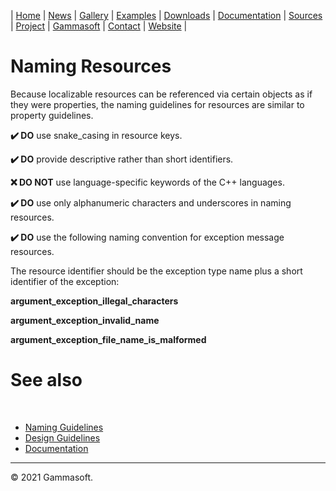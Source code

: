 | [Home](home.md) | [News](news.md) | [Gallery](gallery.md) | [Examples](examples.md) | [Downloads](downloads.md) | [Documentation](documentation.md) | [Sources](https://github.com/gammasoft71/xtd) | [Project](https://sourceforge.net/projects/xtdpro/) | [Gammasoft](gammasoft.md)  | [Contact](contact.md) | [Website](https://gammasoft71.wixsite.com/xtdpro) |

# Naming Resources

Because localizable resources can be referenced via certain objects as if they were properties, the naming guidelines for resources are similar to property guidelines.

**✔️ DO** use snake_casing in resource keys.

**✔️ DO** provide descriptive rather than short identifiers.

**❌ DO NOT** use language-specific keywords of the C++ languages.

**✔️ DO** use only alphanumeric characters and underscores in naming resources.

**✔️ DO** use the following naming convention for exception message resources.

The resource identifier should be the exception type name plus a short identifier of the exception:

**argument_exception_illegal_characters**

**argument_exception_invalid_name**

**argument_exception_file_name_is_malformed**

# See also
​
* [Naming Guidelines](naming_guidelines.md)
* [Design Guidelines](design_guidelines.md)
* [Documentation](documentation.md)

______________________________________________________________________________________________

© 2021 Gammasoft.
